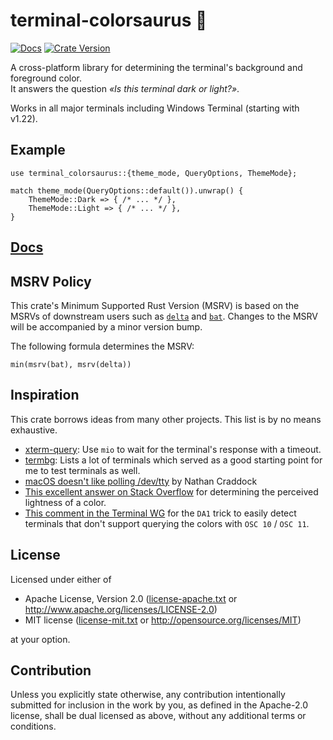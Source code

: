 # terminal-colorsaurus 🦕

[![Docs](https://img.shields.io/docsrs/terminal-colorsaurus/latest)](https://docs.rs/terminal-colorsaurus)
[![Crate Version](https://img.shields.io/crates/v/terminal-colorsaurus)](https://crates.io/crates/terminal-colorsaurus)

A cross-platform library for determining the terminal's background and foreground color. \
It answers the question *«Is this terminal dark or light?»*.

Works in all major terminals including Windows Terminal (starting with v1.22).

## Example
```rust,no_run
use terminal_colorsaurus::{theme_mode, QueryOptions, ThemeMode};

match theme_mode(QueryOptions::default()).unwrap() {
    ThemeMode::Dark => { /* ... */ },
    ThemeMode::Light => { /* ... */ },
}
```

## [Docs](https://docs.rs/terminal-colorsaurus)

## MSRV Policy

This crate's Minimum Supported Rust Version (MSRV) is based
on the MSRVs of downstream users such as [`delta`] and [`bat`].
Changes to the MSRV will be accompanied by a minor version bump.

The following formula determines the MSRV:
```text
min(msrv(bat), msrv(delta))
```

## Inspiration
This crate borrows ideas from many other projects. This list is by no means exhaustive.

* [xterm-query]: Use `mio` to wait for the terminal's response with a timeout.
* [termbg]: Lists a lot of terminals which served as a good starting point for me to test terminals as well.
* [macOS doesn't like polling /dev/tty][macos-dev-tty] by Nathan Craddock
* [This excellent answer on Stack Overflow][perceived-lightness] for determining the perceived lightness of a color.
* [This comment in the Terminal WG](https://gitlab.freedesktop.org/terminal-wg/specifications/-/issues/8#note_151381) for the `DA1` trick
  to easily detect terminals that don't support querying the colors with `OSC 10` / `OSC 11`.

## License
Licensed under either of

* Apache License, Version 2.0
  ([license-apache.txt](license-apache.txt) or <http://www.apache.org/licenses/LICENSE-2.0>)
* MIT license
  ([license-mit.txt](license-mit.txt) or <http://opensource.org/licenses/MIT>)

at your option.

## Contribution
Unless you explicitly state otherwise, any contribution intentionally submitted
for inclusion in the work by you, as defined in the Apache-2.0 license, shall be
dual licensed as above, without any additional terms or conditions.

[xterm-query]: https://github.com/Canop/xterm-query
[termbg]: https://github.com/dalance/termbg
[macos-dev-tty]: https://nathancraddock.com/blog/macos-dev-tty-polling/
[perceived-lightness]: https://stackoverflow.com/a/56678483
[`delta`]: https://github.com/dandavison/delta
[`bat`]: https://github.com/sharkdp/bat
